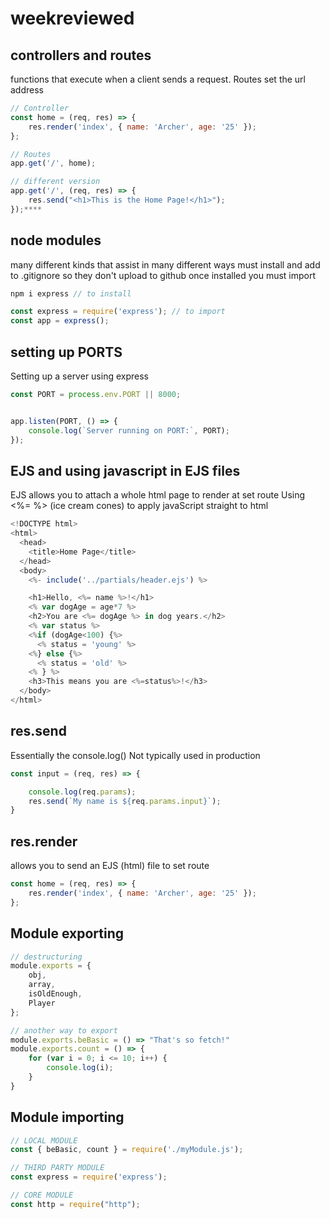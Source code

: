 # weekreviewed


## controllers and routes

functions that execute when a client sends a request. Routes set the url address

```javascript
// Controller
const home = (req, res) => {
    res.render('index', { name: 'Archer', age: '25' });
};

// Routes
app.get('/', home);

// different version
app.get('/', (req, res) => {
    res.send("<h1>This is the Home Page!</h1>");
});****
```
## node modules

many different kinds that assist in many different ways
must install and add to .gitignore so they don't upload to github
once installed you must import

```javascript
npm i express // to install

const express = require('express'); // to import
const app = express();
```
## setting up PORTS

Setting up a server using express 

```javascript
const PORT = process.env.PORT || 8000;


app.listen(PORT, () => {
    console.log(`Server running on PORT:`, PORT);
});
```

## EJS and using javascript in EJS files

EJS allows you to attach a whole html page to render at set route
Using <%= %> (ice cream cones) to apply javaScript straight to html

```javascript
<!DOCTYPE html>
<html>
  <head>
    <title>Home Page</title>
  </head>
  <body>
    <%- include('../partials/header.ejs') %> 

    <h1>Hello, <%= name %>!</h1>
    <% var dogAge = age*7 %>
    <h2>You are <%= dogAge %> in dog years.</h2>
    <% var status %>
    <%if (dogAge<100) {%>
      <% status = 'young' %>
    <%} else {%>
      <% status = 'old' %>
    <% } %>
    <h3>This means you are <%=status%>!</h3>
  </body>
</html>
```


## res.send

Essentially the console.log()
Not typically used in production

```javascript
const input = (req, res) => {

    console.log(req.params);
    res.send(`My name is ${req.params.input}`);
}
```

## res.render

allows you to send an EJS (html) file to set route

```javascript
const home = (req, res) => {
    res.render('index', { name: 'Archer', age: '25' });
};
```

## Module exporting

```javascript
// destructuring
module.exports = {
    obj,
    array,
    isOldEnough,
    Player
};

// another way to export
module.exports.beBasic = () => "That's so fetch!"
module.exports.count = () => {
    for (var i = 0; i <= 10; i++) {
        console.log(i);
    }
}
```

## Module importing

```javascript
// LOCAL MODULE
const { beBasic, count } = require('./myModule.js');

// THIRD PARTY MODULE
const express = require('express');

// CORE MODULE
const http = require("http");

```

